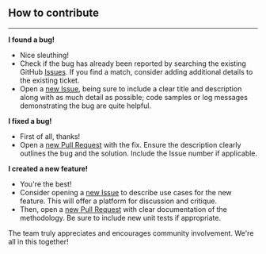 [Issues]: https://github.com/9505-PNNL/wmpy_power/issues
[new Issue]: https://github.com/9505-PNNL/wmpy_power/issues/new/choose
[new Pull Request]: https://github.com/9505-PNNL/wmpy_power/compare

## How to contribute
___

__I found a bug!__
* Nice sleuthing!
* Check if the bug has already been reported by searching the existing GitHub [Issues]. If you find a match, consider adding additional details to the existing ticket.
* Open a [new Issue], being sure to include a clear title and description along with as much detail as possible; code samples or log messages demonstrating the bug are quite helpful.

__I fixed a bug!__
* First of all, thanks!
* Open a [new Pull Request] with the fix. Ensure the description clearly outlines the bug and the solution. Include the Issue number if applicable.

__I created a new feature!__
* You're the best!
* Consider opening a [new Issue] to describe use cases for the new feature. This will offer a platform for discussion and critique.
* Then, open a [new Pull Request] with clear documentation of the methodology. Be sure to include new unit tests if appropriate.

The team truly appreciates and encourages community involvement. We're all in this together! 
